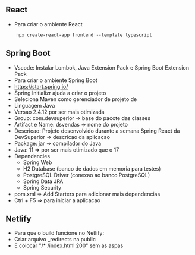 ## React

* Para criar o ambiente React
```cli
    npx create-react-app frontend --template typescript
```

## Spring Boot
* Vscode: Instalar Lombok, Java Extension Pack e Spring Boot Extension Pack
* Para criar o ambiente Spring Boot
* https://start.spring.io/
* Spring Initializr ajuda a criar o projeto
* Seleciona Maven como gerenciador de projeto de
* Linguagem Java
* Versao 2.4.12 por ser mais otimizada
* Group: com.devsuperior => base do pacote das classes
* Artifact e Name: dsvendas => nome do projeto
* Descricao: Projeto desenvolvido durante a semana Spring React da DevSuperior => descricao da aplicacao
* Package: jar => compilador do Java
* Java: 11 => por ser mais otimizado que o 17
* Dependencies
    - Spring Web
    - H2 Database (banco de dados em memoria para testes)
    - PostgreSQL Driver (conexao ao banco PostgreSQL)
    - Spring Data JPA 
    - Spring Security
* pom.xml => Add Starters para adicionar mais dependencias
* Ctrl + F5 => para iniciar a aplicacao


## Netlify
* Para que o build funcione no Netlify:
* Criar arquivo _redirects na public
* E colocar "/* /index.html 200" sem as aspas